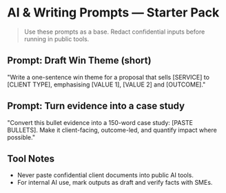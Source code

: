 # AI & Writing Prompts — Starter Pack

> Use these prompts as a base. Redact confidential inputs before running in public tools.

## Prompt: Draft Win Theme (short)
"Write a one-sentence win theme for a proposal that sells [SERVICE] to [CLIENT TYPE], emphasising [VALUE 1], [VALUE 2] and [OUTCOME]."

## Prompt: Turn evidence into a case study
"Convert this bullet evidence into a 150-word case study: [PASTE BULLETS]. Make it client-facing, outcome-led, and quantify impact where possible."

## Tool Notes
- Never paste confidential client documents into public AI tools.
- For internal AI use, mark outputs as draft and verify facts with SMEs.
